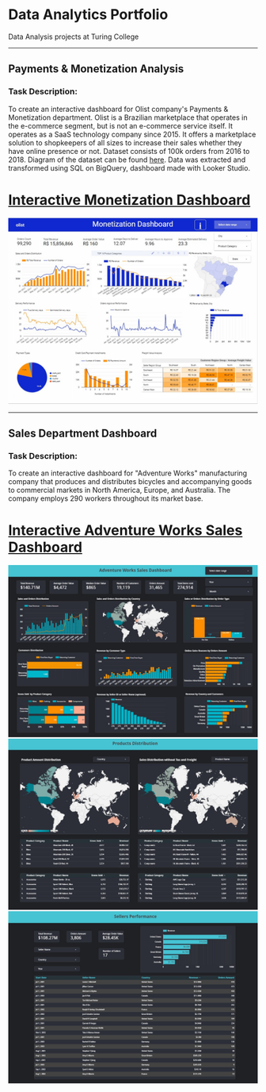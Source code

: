 # Data Analytics Portfolio
Data Analysis projects at Turing College

___________________________________________________________________________________

## Payments & Monetization Analysis

### Task Description:
To create an interactive dashboard for Olist company's Payments & Monetization department. Olist is a Brazilian marketplace that operates in the e-commerce segment, but is not an e-commerce service itself. It operates as a SaaS technology company since 2015. It offers a marketplace solution to shopkeepers of all sizes to increase their sales whether they have online presence or not. Dataset consists of 100k orders from 2016 to 2018. Diagram of the dataset can be found [here](https://github.com/AstaPrismontiene/Data_Analytics_Portfolio/blob/main/olist_diagram_of_dataset.png). 
Data was extracted and transformed using SQL on BigQuery, dashboard made with Looker Studio.

# [Interactive Monetization Dashboard](https://lookerstudio.google.com/reporting/9dc19e0d-139c-4bc2-972b-08b3a961c8f7/page/tEnnC/edit)

![](https://github.com/AstaPrismontiene/Data_Analytics_Portfolio/blob/main/monetization_dashboard.jpg)


___________________________________________________________________________________

## Sales Department Dashboard
### Task Description:
To create an interactive dashboard for "Adventure Works" manufacturing company that produces and distributes bicycles and accompanying goods to commercial markets in North America, Europe, and Australia. The company employs 290 workers throughout its market base. 

# [Interactive Adventure Works Sales Dashboard](https://lookerstudio.google.com/reporting/e123f61f-d41a-455e-aa56-885ac9014277/page/UiZID)

![](https://github.com/AstaPrismontiene/Data_Analytics_Portfolio/blob/main/AdventureWorks_sales_dashboard1.jpg)
![](https://github.com/AstaPrismontiene/Data_Analytics_Portfolio/blob/main/AdventureWorks_sales_dashboard2.jpg)
![](https://github.com/AstaPrismontiene/Data_Analytics_Portfolio/blob/main/AdventureWorks_sales_dashboard3.jpg)
